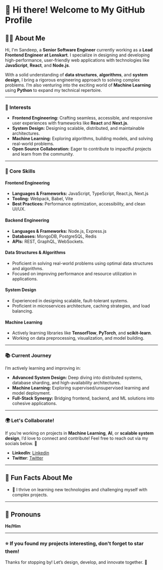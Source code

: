 # 👋 Hi there! Welcome to My GitHub Profile

## 🧑‍💻 About Me
Hi, I'm Sandeep, a **Senior Software Engineer** currently working as a **Lead Frontend Engineer at Lenskart**. I specialize in designing and developing high-performance, user-friendly web applications with technologies like **JavaScript**, **React**, and **Node.js**.  

With a solid understanding of **data structures**, **algorithms**, and **system design**, I bring a rigorous engineering approach to solving complex problems. I’m also venturing into the exciting world of **Machine Learning** using **Python** to expand my technical repertoire.

---

### 🌟 Interests
- **Frontend Engineering:** Crafting seamless, accessible, and responsive user experiences with frameworks like **React** and **Next.js**.
- **System Design:** Designing scalable, distributed, and maintainable architectures.
- **Machine Learning:** Exploring algorithms, building models, and solving real-world problems.
- **Open Source Collaboration:** Eager to contribute to impactful projects and learn from the community.

---

### 🔧 Core Skills
#### **Frontend Engineering**
- **Languages & Frameworks:** JavaScript, TypeScript, React.js, Next.js
- **Tooling:** Webpack, Babel, Vite  
- **Best Practices:** Performance optimization, accessibility, and clean UI/UX.

#### **Backend Engineering**
- **Languages & Frameworks:** Node.js, Express.js  
- **Databases:** MongoDB, PostgreSQL, Redis  
- **APIs:** REST, GraphQL, WebSockets.

#### **Data Structures & Algorithms**
- Proficient in solving real-world problems using optimal data structures and algorithms.
- Focused on improving performance and resource utilization in applications.

#### **System Design**
- Experienced in designing scalable, fault-tolerant systems.
- Proficient in microservices architecture, caching strategies, and load balancing.

#### **Machine Learning**
- Actively learning libraries like **TensorFlow**, **PyTorch**, and **scikit-learn**.
- Working on data preprocessing, visualization, and model building.

---

### 📚 Current Journey
I’m actively learning and improving in:
- **Advanced System Design:** Deep diving into distributed systems, database sharding, and high-availability architectures.
- **Machine Learning:** Exploring supervised/unsupervised learning and model deployment.
- **Full-Stack Synergy:** Bridging frontend, backend, and ML solutions into cohesive applications.

---

### 🌍 Let's Collaborate!
If you’re working on projects in **Machine Learning**, **AI**, or **scalable system design**, I’d love to connect and contribute! Feel free to reach out via my socials below. 🚀

- **LinkedIn**: [Linkedin](https://linkedin.com/in/isandeepdev)
- **Twitter**: [Twitter](https://twitter.com/isandeepdev)


---

## 🎉 Fun Facts About Me
- 🌱 I thrive on learning new technologies and challenging myself with complex projects.

---

## 💬 Pronouns
**He/Him**

---

### ⭐️ If you found my projects interesting, don't forget to star them!
Thanks for stopping by! Let’s design, develop, and innovate together. 🚀
